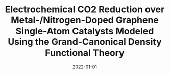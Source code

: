 ---
title: "Electrochemical CO2 Reduction over Metal-/Nitrogen-Doped Graphene Single-Atom Catalysts Modeled Using the Grand-Canonical Density Functional Theory"
collection: publications
category: manuscripts
permalink: /publication/2022-01-01-electrochemical-co2-reduction-over-graphene
excerpt: 'This theoretical study employs GC-DFT to investigate the activity and mechanism of electrochemical CO2 reduction on various single-atom catalysts embedded in nitrogen-doped graphene.'
date: 2022-01-01
venue: 'ACS Catalysis'
paperurl: 'https://pubs.acs.org/doi/10.1021/acscatal.2c01832'
citation: 'Brimley, P., Almajed, H., Alsunni, Y., Alherz, A. W., Bare, Z. J. L., Smith, W. A., et al. (2022). &quot;Electrochemical CO2 Reduction over Metal-/Nitrogen-Doped Graphene Single-Atom Catalysts Modeled Using the Grand-Canonical Density Functional Theory.&quot; <i>ACS Catalysis</i>.'
---